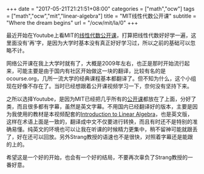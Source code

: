 +++
date = "2017-05-21T21:21:51+08:00"
categories = ["math","ocw"]
tags = ["math","ocw","mit","linear-algebra"]
title = "MIT线性代数公开课"
subtitle = "Where the dream begins"
url = "/ocw/mit/la/0"
+++

最近开始在Youtube上看MIT的[线性代数公开课](https://www.youtube.com/playlist?list=PLE7DDD91010BC51F8)，打算把线性代数好好学一遍，这里面没有'再'字，是因为大学时基本没有真正好好学习过，所以之前的基础可以忽略不计。

网络公开课在我上大学时就有了，大概是2009年左右，也正是那时开始流行起来，可能主要是由于国内有社区开始做这一块的翻译，比较有名的是ocourse.org，几所一流大学的经典课程基本都翻译了。但不知为什么，这个小组现在好像不存在了。当时已经想跟着公开课视频学习一下，奈何没有坚持下来。

之所以选择Youtube，是因为MIT已经把几乎所有的[公开课](https://www.youtube.com/user/MIT)都放在了上面，分好了类，而且很多都有字幕，虽然是英文字幕。不用国内已经翻译好的版本，主要是因为我使用的教材是本视频配套的[Introduction to Linear Algebra](https://www.amazon.com/Introduction-Linear-Algebra-Fourth-Gilbert/dp/0980232716/)，也是英文版，这样在术语上面是一致的，翻译成中文不仅要进行转换，而且有时还不是特别的准确易懂。纯英文的环境也可以让我在听课的时候精力更集中，稍不留神可能就跟丢了，好在还可以回放。另外Strang教授的语速也不是很快，对照着字幕还是能跟的上的。

希望这是一个好的开始，也会有一个好的结局，不要再次辜负了Strang教授的一番好意。